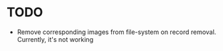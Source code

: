 
TODO
====

 * Remove corresponding images from file-system on record removal. Currently, it's not working